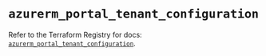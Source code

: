 # `azurerm_portal_tenant_configuration`

Refer to the Terraform Registry for docs: [`azurerm_portal_tenant_configuration`](https://registry.terraform.io/providers/hashicorp/azurerm/4.4.0/docs/resources/portal_tenant_configuration).
